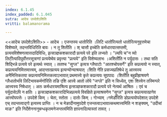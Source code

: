 ```yaml
---
index: 6.1.45
index_padded: 6.1.045
sutra: आदेच उपदेशेऽशिति
vritti: balamanorama

---
```

<<आदेच उपदेशेऽशिति>> - आदेच । एजन्तस्य धातोरिति ।लिटि धातो॑रित्यतो धातोरित्यनुवृत्तमेचा विशेष्यते, तदन्तविधिरिति बावः । न तु शितीति । श् चासौ इच्चेति कर्मधारयात्सप्तमी, प्रत्ययविशेषणत्वात्तदादिविधिः, इत्सञ्ज्ञकशकारादौ प्रत्यये परे इति लभ्यते । "ल्यपि च"न व्यो लिटी॑त्यादिपूर्वोत्तरसूत्राणां प्रत्ययेष्वेव प्रवृत्त्या "प्रत्यये" इति विशेष्यलाभः ।अशिती॑ति न पर्युदासः । तथा सति शिद्भिन्ने प्रत्यये परे इत्यर्थः स्यात् । ततश्च "सुग्ल" इत्यत्र ग्लैघाटोः "आतश्चोपसर्गे" इति कप्रत्ययो न स्यात्, कप्रत्ययनिमित्तमात्त्वम्, आदन्तात्प्रत्यय इत्यन्योन्याश्रयात् ।शिति ने॑ति प्रसज्यप्रतिषेधे तु आत्त्वस्य अनैमित्तिकतया कप्रत्ययनिमित्तकत्वाऽभावात् प्रथमात्त्वे कृते कप्रत्ययः सूपपादः ।शिती॑ति बहुव्रीह्राश्रयणे ग्लैधातोर्भावे लिटिभावकर्मणो॑रिति तङि एशि आत्त्वे आतो लोपे "जग्ले" इति न सिध्येत्, एशः शित्त्वेन तस्मिन्परे आत्त्वस्य निषेधात् । अतः कर्मधारयमाश्रित्य इत्सञ्ज्ञकशकारादौ प्रत्यये परे नेत्यर्थ आश्रितः । एवं च पर्युदासेऽपि न क्षतिः । इत्सञ्ज्ञकशकारादिभिन्नप्रत्यये विवक्षिते इत्याश्रयणेन "सुग्ल" इत्यत्र कप्रत्ययात्प्रागेव आत्त्वोपपत्तेः । उपदेशे किम्  । चेता, स्तोता । दातोः किम्  । गोभ्याम् ।गमेर्डो॑रिति डोप्रत्ययोपदेशात् उपदेशे एच् तदन्तत्वाद्गो इत्यस्य प्राप्तिः । न च मेङादीनामुपदेशे एजन्तत्वाऽभावात्कथमात्त्वमिति न शङ्क्यम्, "उदीचां माङः" इति निर्देशेननानुबन्धकृतमनेजन्तत्व॑मिति ज्ञापनादित्यास्तां तावत् । 